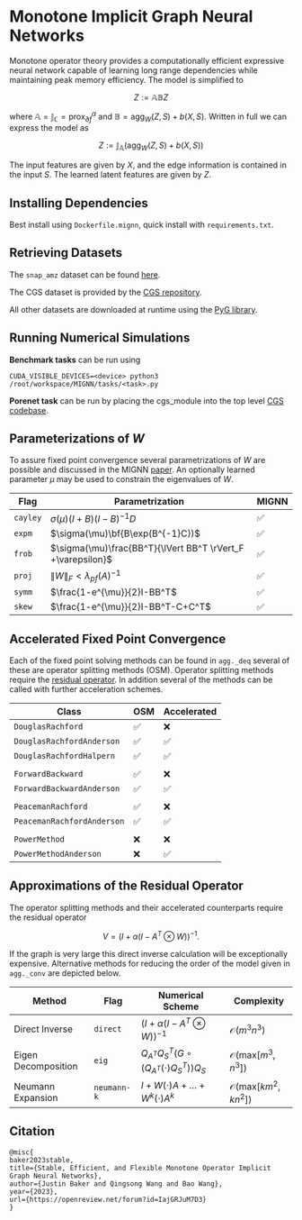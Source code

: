 # Monotone Implicit Graph Neural Networks

Monotone operator theory provides a computationally efficient expressive neural network capable of learning long range dependencies while maintaining peak memory efficiency.
The model is simplified to <a class="anchor" id="eq1" href="#eq1"></a>

$$\begin{equation} Z := \mathbb{A}\mathbb{B}Z \end{equation}$$

where $\mathbb{A}=\mathbb{J}_{\mathbb{C}}=\text{prox}^\alpha_{\partial f}$ and $\mathbb{B}=\text{agg}_W(Z,S)+b(X,S)$.
Written in full we can express the model as

$$\begin{equation} Z := \mathbb{J}_{\mathbb{A}}\left(\text{agg}_W(Z,S) + b(X,S)\right) \end{equation} $$

The input features are given by $X$,
and the edge information is contained in the input $S$. The learned latent features are given by $Z$.

## Installing Dependencies

Best install using `Dockerfile.mignn`, quick install with `requirements.txt`.

## Retrieving Datasets

The `snap_amz` dataset can be found [here](https://drive.google.com/file/d/1cc6ViFbrMu0ws__i2-OLoBVRhM3BV3I2/view?usp=sharing).

The CGS dataset is provided by the [CGS repository](https://github.com/Junyoungpark/CGS).

All other datasets are downloaded at runtime using the [PyG library](https://pytorch-geometric.readthedocs.io/en/latest/modules/datasets.html).

## Running Numerical Simulations

**Benchmark tasks** can be run using
```
CUDA_VISIBLE_DEVICES=<device> python3 /root/workspace/MIGNN/tasks/<task>.py
```

**Porenet task** can be run by placing the cgs_module into the top level [CGS codebase](https://github.com/Junyoungpark/CGS).

## Parameterizations of $W$

To assure fixed point convergence several parametrizations of $W$ are possible and discussed in the MIGNN [paper](https://openreview.net/forum?id=IajGRJuM7D3). An optionally learned parameter $\mu$ may be used to constrain the eigenvalues of $W$.

| **Flag** | **Parametrization** | **MIGNN** |
| --- | --- | --- |
| `cayley`| $\sigma(\mu)(I+B)(I-B)^{-1} D$ | :white_check_mark: |
| `expm`| $\sigma(\mu)\bf{B\exp(B^{-1}C})$ | :white_check_mark: |
| `frob`| $\sigma(\mu)\frac{BB^T}{\lVert BB^T \rVert_F +\varepsilon}$ | :white_check_mark: |
| `proj`| $\lVert W\rVert_F < \lambda_{pf}(A)^{-1}$ | :white_check_mark: |
| `symm`| $\frac{1-e^{\mu}}{2}I-BB^T$ | :white_check_mark: |
| `skew`| $\frac{1-e^{\mu}}{2}I-BB^T-C+C^T$ | :white_check_mark: |


## Accelerated Fixed Point Convergence

Each of the fixed point solving methods can be found in `agg._deq` several of these are operator splitting methods (OSM). Operator splitting methods require the [residual operator](#approximations-of-the-residual-operator). In addition several of the methods can be called with further acceleration schemes.

| **Class** | **OSM** | **Accelerated** |
| --- | --- | --- |
|  `DouglasRachford` | :white_check_mark: | :x: |
|  `DouglasRachfordAnderson` | :white_check_mark: | :white_check_mark: |
|  `DouglasRachfordHalpern` | :white_check_mark: | :white_check_mark: |
| | | 
|  `ForwardBackward` | :white_check_mark: | :x: |
|  `ForwardBackwardAnderson` | :white_check_mark: | :white_check_mark: |
| | | 
|  `PeacemanRachford` | :white_check_mark: | :x: |
|  `PeacemanRachfordAnderson` | :white_check_mark: | :white_check_mark: |
| | | 
|  `PowerMethod` | :x: | :x: |
|  `PowerMethodAnderson` | :x: | :white_check_mark: |


## Approximations of the Residual Operator

The operator splitting methods and their accelerated counterparts require the residual operator 

$$V=(I+\alpha (I-A^T\otimes W))^{-1}.$$

If the graph is very large this direct inverse calculation will be exceptionally expensive. Alternative methods for reducing the order of the model given in `agg._conv` are depicted below.


| **Method** | **Flag** | **Numerical Scheme** | **Complexity** |
| --- | --- | --- | --- |
| Direct Inverse | `direct` | $(I+\alpha (I-A^T\otimes W))^{-1}$ | $\mathcal{O}(m^3n^3)$ |
| Eigen Decomposition | `eig` | $Q_{A^T} Q_S^T(G\circ (Q_{A^T}(\cdot) Q_S^T))Q_S$ | $\mathcal{O}(\text{max}[m^3,n^3])$ |
| Neumann Expansion | `neumann-k` | $I+W(\cdot)A+\dots+W^k(\cdot)A^k$ | $\mathcal{O}(\text{max}[km^2,kn^2])$ |


## Citation

```
@misc{
baker2023stable,
title={Stable, Efficient, and Flexible Monotone Operator Implicit Graph Neural Networks},
author={Justin Baker and Qingsong Wang and Bao Wang},
year={2023},
url={https://openreview.net/forum?id=IajGRJuM7D3}
}